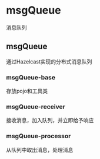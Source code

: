 # msgQueue
消息队列
## msgQueue  

通过Hazelcast实现的分布式消息队列  

### msgQueue-base  

存放pojo和工具类  

### msgQueue-receiver  

接收消息，加入队列，并立即给予响应  

### msgQueue-processor  

从队列中取出消息，处理消息  
